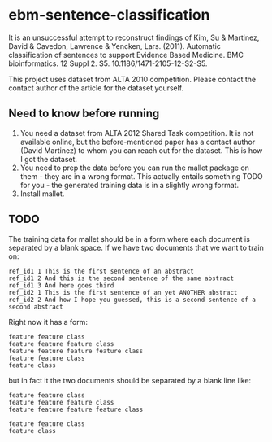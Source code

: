 # ebm-sentence-classification
It is an unsuccessful attempt to reconstruct findings of Kim, Su & Martinez, David & Cavedon, Lawrence & Yencken, Lars. (2011). Automatic classification of sentences to support Evidence Based Medicine. BMC bioinformatics. 12 Suppl 2. S5. 10.1186/1471-2105-12-S2-S5. 

This project uses dataset from ALTA 2010 competition.
Please contact the contact author of the article for the dataset yourself.

## Need to know before running
1. You need a dataset from ALTA 2012 Shared Task competition. It is not available online, but the before-mentioned paper has a contact author (David Martinez) to whom you can reach out for the dataset. This is how I got the dataset. 
2. You need to prep the data before you can run the mallet package on them - they are in a wrong format.
This actually entails something TODO for you - the generated training data is in a slightly wrong format.
3. Install mallet.

## TODO
The training data for mallet should be in a form where each document is separated by a blank space.
If we have two documents that we want to train on:
```text
ref_id1 1 This is the first sentence of an abstract
ref_id1 2 And this is the second sentence of the same abstract
ref_id1 3 And here goes third
ref_id2 1 This is the first sentence of an yet ANOTHER abstract
ref_id2 2 And how I hope you guessed, this is a second sentence of a second abstract
``` 
Right now it has a form: 
```text
feature feature class
feature feature feature class
feature feature feature feature class
feature feature class
feature class
```

but in fact it the two documents should be separated by a blank line like:
```text
feature feature class
feature feature feature class
feature feature feature feature class

feature feature class
feature class
```
